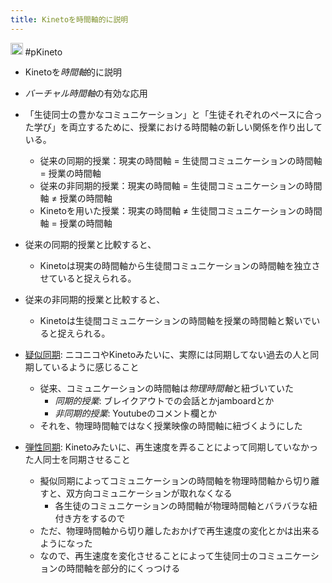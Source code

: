 ```yaml
---
title: Kinetoを時間軸的に説明
---
```


<img src='https://scrapbox.io/api/pages/blu3mo-public/public/icon' alt='public.icon' height="19.5"/>
#pKineto

* Kinetoを*時間軸*的に説明

* *バーチャル時間軸*の有効な応用

* 「生徒同士の豊かなコミュニケーション」と「生徒それぞれのペースに合った学び」を両立するために、授業における時間軸の新しい関係を作り出している。
  
  * 従来の同期的授業：現実の時間軸 = 生徒間コミュニケーションの時間軸 = 授業の時間軸
  * 従来の非同期的授業：現実の時間軸 = 生徒間コミュニケーションの時間軸 ≠ 授業の時間軸
  * Kinetoを用いた授業：現実の時間軸 ≠ 生徒間コミュニケーションの時間軸 = 授業の時間軸
* 従来の同期的授業と比較すると、
  
  * Kinetoは現実の時間軸から生徒間コミュニケーションの時間軸を独立させていると捉えられる。
* 従来の非同期的授業と比較すると、
  
  * Kinetoは生徒間コミュニケーションの時間軸を授業の時間軸と繋いでいると捉えられる。
* [疑似同期](%E7%96%91%E4%BC%BC%E5%90%8C%E6%9C%9F.md): ニコニコやKinetoみたいに、実際には同期してない過去の人と同期しているように感じること
  
  * 従来、コミュニケーションの時間軸は*物理時間軸*と紐づいていた
    * *同期的授業*: ブレイクアウトでの会話とかjamboardとか
    * *非同期的授業*: Youtubeのコメント欄とか
  * それを、物理時間軸ではなく授業映像の時間軸に紐づくようにした
* [弾性同期](%E5%BC%BE%E6%80%A7%E5%90%8C%E6%9C%9F.md): Kinetoみたいに、再生速度を弄ることによって同期していなかった人同士を同期させること
  
  * 擬似同期によってコミュニケーションの時間軸を物理時間軸から切り離すと、双方向コミュニケーションが取れなくなる
    * 各生徒のコミュニケーションの時間軸が物理時間軸とバラバラな紐付き方をするので
  * ただ、物理時間軸から切り離したおかげで再生速度の変化とかは出来るようになった
  * なので、再生速度を変化させることによって生徒同士のコミュニケーションの時間軸を部分的にくっつける
